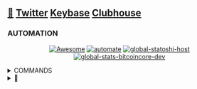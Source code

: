 ## [🐝](https://keyserver.ubuntu.com/pks/lookup?search=randy.lee.mcmillan%40gmail.com&fingerprint=on&op=vindex) [Twitter](https://twitter.com/RandyMcMillan) [Keybase](https://randymcmillan.keybase.pub) [Clubhouse](https://clubhouse.com/@randymcmillan)
<AUTOMATION>
<p>

### AUTOMATION
<CENTER>

[![Awesome](https://awesome.re/badge.svg)](https://github.com/sindresorhus/awesome)
[![automate](https://github.com/RandyMcMillan/randymcmillan/actions/workflows/automate.yml/badge.svg)](https://github.com/RandyMcMillan/randymcmillan/actions/workflows/automate.yml) [![global-statoshi-host](https://github.com/RandyMcMillan/randymcmillan/actions/workflows/statoshi.host.yml/badge.svg?event=push)](https://github.com/RandyMcMillan/randymcmillan/actions/workflows/statoshi.host.yml) [![global-stats-bitcoincore-dev](https://github.com/RandyMcMillan/randymcmillan/actions/workflows/stats.bitcoincore.dev.yml/badge.svg?event=push)](https://github.com/RandyMcMillan/randymcmillan/actions/workflows/stats.bitcoincore.dev.yml)

</CENTER>

</p>
</AUTOMATION>


<details>
<summary>COMMANDS</summary>

```shell
TOKEN=$(~/GH_TOKEN); export TOKEN && curl -I https://api.github.com -u $(GIT_USER):$TOKEN
```
</p>
</details>



<details>
<summary>👀</summary>
<p>

```shell
seq 0 947 | (while read -r n; do bitcoin-cli gettxout \
54e48e5f5c656b26c3bca14a8c95aa583d07ebe84dde3b7dd4a78f4e4186e713 $n \
| jq -r '.scriptPubKey.asm' | awk '{ print $2 $3 $4 }'; done) | \
tr -d '\n' | cut -c 17-368600 | xxd -r -p > bitcoin.pdf
```

</p>
</details>
